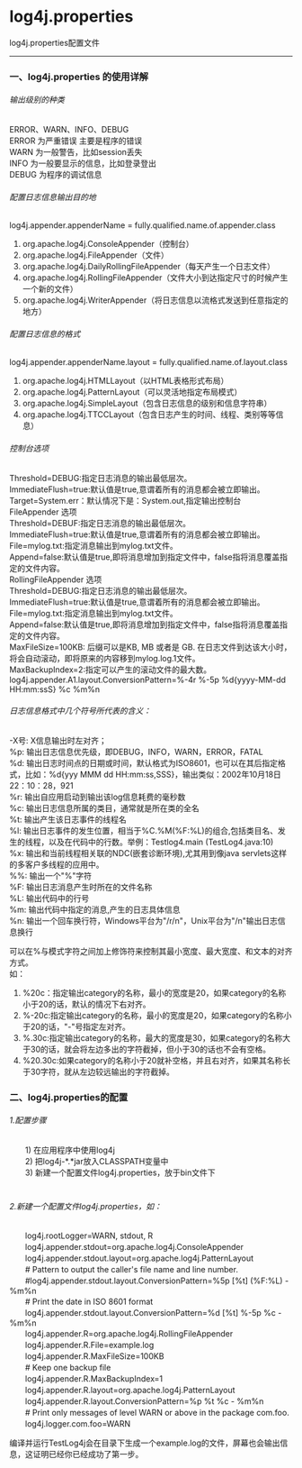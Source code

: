 # log4j.properties
log4j.properties配置文件

---
### 一、log4j.properties 的使用详解
###### 输出级别的种类  
ERROR、WARN、INFO、DEBUG  
ERROR 为严重错误 主要是程序的错误  
WARN 为一般警告，比如session丢失  
INFO 为一般要显示的信息，比如登录登出  
DEBUG 为程序的调试信息  

###### 配置日志信息输出目的地  
log4j.appender.appenderName = fully.qualified.name.of.appender.class  
1. org.apache.log4j.ConsoleAppender（控制台）  
2. org.apache.log4j.FileAppender（文件）  
3. org.apache.log4j.DailyRollingFileAppender（每天产生一个日志文件）  
4. org.apache.log4j.RollingFileAppender（文件大小到达指定尺寸的时候产生一个新的文件）  
5. org.apache.log4j.WriterAppender（将日志信息以流格式发送到任意指定的地方）  

###### 配置日志信息的格式  
log4j.appender.appenderName.layout = fully.qualified.name.of.layout.class  
1. org.apache.log4j.HTMLLayout（以HTML表格形式布局）  
2. org.apache.log4j.PatternLayout（可以灵活地指定布局模式）  
3. org.apache.log4j.SimpleLayout（包含日志信息的级别和信息字符串）  
4. org.apache.log4j.TTCCLayout（包含日志产生的时间、线程、类别等等信息）  

###### 控制台选项
Threshold=DEBUG:指定日志消息的输出最低层次。  
ImmediateFlush=true:默认值是true,意谓着所有的消息都会被立即输出。  
Target=System.err：默认情况下是：System.out,指定输出控制台  
FileAppender 选项  
Threshold=DEBUF:指定日志消息的输出最低层次。  
ImmediateFlush=true:默认值是true,意谓着所有的消息都会被立即输出。  
File=mylog.txt:指定消息输出到mylog.txt文件。  
Append=false:默认值是true,即将消息增加到指定文件中，false指将消息覆盖指定的文件内容。  
RollingFileAppender 选项  
Threshold=DEBUG:指定日志消息的输出最低层次。  
ImmediateFlush=true:默认值是true,意谓着所有的消息都会被立即输出。  
File=mylog.txt:指定消息输出到mylog.txt文件。  
Append=false:默认值是true,即将消息增加到指定文件中，false指将消息覆盖指定的文件内容。  
MaxFileSize=100KB: 后缀可以是KB, MB 或者是 GB. 在日志文件到达该大小时，将会自动滚动，即将原来的内容移到mylog.log.1文件。  
MaxBackupIndex=2:指定可以产生的滚动文件的最大数。  
log4j.appender.A1.layout.ConversionPattern=%-4r %-5p %d{yyyy-MM-dd HH:mm:ssS} %c %m%n  

###### 日志信息格式中几个符号所代表的含义：  
 -X号: X信息输出时左对齐；  
 %p: 输出日志信息优先级，即DEBUG，INFO，WARN，ERROR，FATAL  
 %d: 输出日志时间点的日期或时间，默认格式为ISO8601，也可以在其后指定格式，比如：%d{yyy MMM dd HH:mm:ss,SSS}，输出类似：2002年10月18日 22：10：28，921  
 %r: 输出自应用启动到输出该log信息耗费的毫秒数  
 %c: 输出日志信息所属的类目，通常就是所在类的全名  
 %t: 输出产生该日志事件的线程名  
 %l: 输出日志事件的发生位置，相当于%C.%M(%F:%L)的组合,包括类目名、发生的线程，以及在代码中的行数。举例：Testlog4.main (TestLog4.java:10)  
 %x: 输出和当前线程相关联的NDC(嵌套诊断环境),尤其用到像java servlets这样的多客户多线程的应用中。  
 %%: 输出一个"%"字符  
 %F: 输出日志消息产生时所在的文件名称  
 %L: 输出代码中的行号  
 %m: 输出代码中指定的消息,产生的日志具体信息  
 %n: 输出一个回车换行符，Windows平台为"/r/n"，Unix平台为"/n"输出日志信息换行  
 
可以在%与模式字符之间加上修饰符来控制其最小宽度、最大宽度、和文本的对齐方式。  
如：  
 1)   %20c：指定输出category的名称，最小的宽度是20，如果category的名称小于20的话，默认的情况下右对齐。  
 2)   %-20c:指定输出category的名称，最小的宽度是20，如果category的名称小于20的话，"-"号指定左对齐。  
 3)   %.30c:指定输出category的名称，最大的宽度是30，如果category的名称大于30的话，就会将左边多出的字符截掉，但小于30的话也不会有空格。  
 4)   %20.30c:如果category的名称小于20就补空格，并且右对齐，如果其名称长于30字符，就从左边较远输出的字符截掉。  

### 二、log4j.properties的配置
###### 1.配置步骤  
　　1) 在应用程序中使用log4j  
　　2) 把log4j-*.*jar放入CLASSPATH变量中  
　　3) 新建一个配置文件log4j.properties，放于bin文件下  
　　　　

###### 2.新建一个配置文件log4j.properties，如：
　　log4j.rootLogger=WARN, stdout, R  
　　log4j.appender.stdout=org.apache.log4j.ConsoleAppender  
　　log4j.appender.stdout.layout=org.apache.log4j.PatternLayout  
　　# Pattern to output the caller's file name and line number.  
　　#log4j.appender.stdout.layout.ConversionPattern=%5p [%t] (%F:%L) - %m%n  
　　# Print the date in ISO 8601 format  
　　log4j.appender.stdout.layout.ConversionPattern=%d [%t] %-5p %c - %m%n  
　　log4j.appender.R=org.apache.log4j.RollingFileAppender  
　　log4j.appender.R.File=example.log  
　　log4j.appender.R.MaxFileSize=100KB  
　　# Keep one backup file  
　　log4j.appender.R.MaxBackupIndex=1  
　　log4j.appender.R.layout=org.apache.log4j.PatternLayout  
　　log4j.appender.R.layout.ConversionPattern=%p %t %c - %m%n  
　　# Print only messages of level WARN or above in the package com.foo.  
　　log4j.logger.com.foo=WARN  
  
编译并运行TestLog4j会在目录下生成一个example.log的文件，屏幕也会输出信息，这证明已经你已经成功了第一步。  
